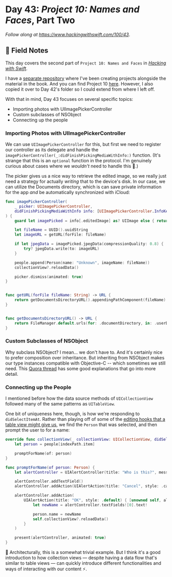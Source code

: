 # Day 43: _Project 10: Names and Faces_, Part Two

_Follow along at https://www.hackingwithswift.com/100/43_.


## 📒 Field Notes

This day covers the second part of `Project 10: Names and Faces` in _[Hacking with Swift](https://www.hackingwithswift.com/read/10)_.

I have a [separate repository](https://github.com/CypherPoet/book--hacking-with-swift) where I've been creating projects alongside the material in the book. And you can find Project 10 [here](https://github.com/CypherPoet/book--hacking-with-swift/tree/master/10-names-and-faces/Names%20And%20Faces). However, I also copied it over to Day 42's folder so I could extend from where I left off.

With that in mind, Day 43 focuses on several specific topics:

- Importing photos with UIImagePickerController
- Custom subclasses of NSObject
- Connecting up the people


### Importing Photos with UIImagePickerController

We can use `UIImagePickerController` for this, but first we need to register our controller as its delegate and handle the `imagePickerController(_:didFinishPickingMediaWithInfo:)` function. (It's strange that this is an `optional` function in the protocol. I'm genuinely curious about cases where we _wouldn't_ need to handle this 🤷‍.)

The picker gives us a nice way to retrieve the edited image, so we really just need a strategy for actually _writing_ that to the device's disk. In our case, we can utilize the Documents directory, which is can save private information for the app _and_ be automatically synchronized with iCloud:

```swift
func imagePickerController(
    _ picker: UIImagePickerController,
    didFinishPickingMediaWithInfo info: [UIImagePickerController.InfoKey : Any]
) {
    guard let imagePicked = info[.editedImage] as? UIImage else { return }

    let fileName = UUID().uuidString
    let imageURL = getURL(forFile: fileName)

    if let jpegData = imagePicked.jpegData(compressionQuality: 0.8) {
        try? jpegData.write(to: imageURL)
    }

    people.append(Person(name: "Unknown", imageName: fileName))
    collectionView?.reloadData()

    picker.dismiss(animated: true)
}


func getURL(forFile fileName: String) -> URL {
    return getDocumentsDirectoryURL().appendingPathComponent(fileName)
}


func getDocumentsDirectoryURL() -> URL {
    return FileManager.default.urls(for: .documentDirectory, in: .userDomainMask).first!
}
```

### Custom Subclasses of NSObject

Why subclass NSObject? I mean... we don't have to. And it's certainly nice to prefer composition over inheritance. But inheriting from NSObject makes our type instances compatible with Objective-C -- which sometimes we still need. This [Quora thread](https://www.quora.com/What-is-NSObject-When-do-Swift-developers-need-to-use-NSObject) has some good explanations that go into more detail.


### Connecting up the People

I mentioned before how the data source methods of `UICollectionView` followed many of the same patterns as `UITableView`.

One bit of uniqueness here, though, is how we're responding to `didSelectItemAt`. Rather than playing off of some of the [editing hooks that a table view might give us](https://developer.apple.com/documentation/uikit/uitableviewdelegate), we find the `Person` that was selected, and then prompt the user to for a name:

```swift
override func collectionView(_ collectionView: UICollectionView, didSelectItemAt indexPath: IndexPath) {
    let person = people[indexPath.item]

    promptForName(of: person)
}

func promptForName(of person: Person) {
    let alertController = UIAlertController(title: "Who is this?", message: nil, preferredStyle: .alert)

    alertController.addTextField()
    alertController.addAction(UIAlertAction(title: "Cancel", style: .cancel))

    alertController.addAction(
        UIAlertAction(title: "OK", style: .default) { [unowned self, alertController] _ in
            let newName = alertController.textFields![0].text!

            person.name = newName
            self.collectionView?.reloadData()
        }
    )

    present(alertController, animated: true)
}
```

🔑 Architecturally, this is a somewhat trivial example. But I think it's a good introduction to how collection views &mdash; despite having a data flow that's similar to table views &mdash; can quickly introduce different functionalities and ways of interacting with our content ⚡️.
